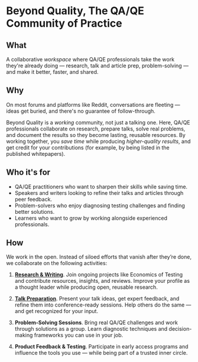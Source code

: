 # Beyond Quality, The QA/QE Community of Practice

## What

A collaborative _workspace_ where QA/QE professionals take the work they're already doing — research, talk and article prep, problem-solving — and make it better, faster, and shared.

## Why

On most forums and platforms like Reddit, conversations are fleeting — ideas get buried, and there's no guarantee of follow-through.

Beyond Quality is a _working_ community, not just a talking one. Here, QA/QE professionals collaborate on research, prepare talks, solve real problems, and document the results so they become lasting, reusable resources. By working together, you _save time_ while producing _higher-quality results_, and get credit for your contributions (for example, by being listed in the published whitepapers).

## Who it's for

- QA/QE practitioners who want to sharpen their skills while saving time.
- Speakers and writers looking to refine their talks and articles through peer feedback.
- Problem-solvers who enjoy diagnosing testing challenges and finding better solutions.
- Learners who want to grow by working alongside experienced professionals.

## How

We work in the open. Instead of siloed efforts that vanish after they’re done, we collaborate on the following activities:

1. **[Research & Writing](research.md)**. Join ongoing projects like Economics of Testing and contribute resources, insights, and reviews. Improve your profile as a thought leader while producing open, reusable research.
	
2. **[Talk Preparation](talk.md)**. Present your talk ideas, get expert feedback, and refine them into conference-ready sessions. Help others do the same — and get recognized for your input.

3. **Problem-Solving Sessions**. Bring real QA/QE challenges and work through solutions as a group. Learn diagnostic techniques and decision-making frameworks you can use in your job.

4. **Product Feedback & Testing**. Participate in early access programs and influence the tools you use — while being part of a trusted inner circle.
